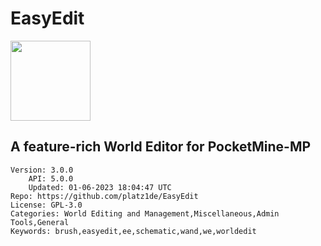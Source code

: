 # EasyEdit
<img src="https://raw.githubusercontent.com/platz1de/EasyEdit/04e2f3fe2c4fe911efeb5ff2d95028e11887f11d/icon.png" width="128" height="128" />

## A feature-rich World Editor for PocketMine-MP
```properties
Version: 3.0.0
    API: 5.0.0
    Updated: 01-06-2023 18:04:47 UTC
Repo: https://github.com/platz1de/EasyEdit
License: GPL-3.0
Categories: World Editing and Management,Miscellaneous,Admin Tools,General
Keywords: brush,easyedit,ee,schematic,wand,we,worldedit
```